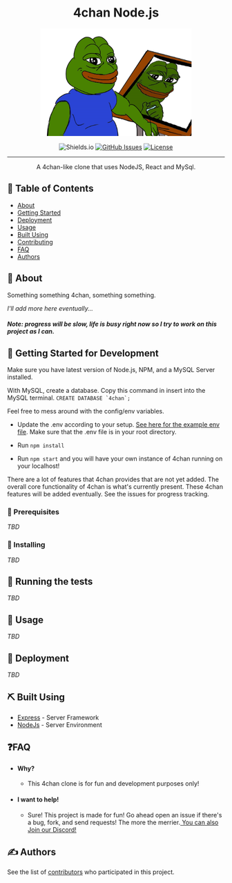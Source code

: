  <h1 align="center">4chan Node.js</h1>

<p  align="center">
<img  src = "4chanclonelogo.png"  height="250"  width="350">
</img>
</p>

<div align="center">

![Shields.io](https://img.shields.io/badge/version-0.0.0--alpha-orange.svg)
[![GitHub Issues](https://img.shields.io/github/issues/HappyZombies/brackette-alpha.svg)](https://github.com/HappyZombies/4chan-nodejs/issues)
[![License](https://img.shields.io/badge/license-MIT-blue.svg)](/LICENSE)

</div>

---

<p align="center">
A 4chan-like clone that uses NodeJS, React and MySql.
</p>

## 📝 Table of Contents

- [About](#about)
- [Getting Started](#getting_started)
- [Deployment](#deployment)
- [Usage](#usage)
- [Built Using](#built_using)
- [Contributing](../CONTRIBUTING.md)
- [FAQ](#faq)
- [Authors](#authors)

## 🧐 About <a name = "about"></a>

Something something 4chan, something something.

_I'll add more here eventually..._

##### _Note: progress will be slow, life is busy right now so I try to work on this project as I can._

## 🏁 Getting Started for Development <a name = "getting_started"></a>

Make sure you have latest version of Node.js, NPM, and a MySQL Server installed.

With MySQL, create a database. Copy this command in insert into the MySQL terminal. `` CREATE DATABASE `4chan`; ``

Feel free to mess around with the config/env variables.

- Update the .env according to your setup. [See here for the example env file](https://github.com/HappyZombies/4chan-nodejs/blob/master/.env.example). Make sure that the .env file is in your root directory.

- Run `npm install`

- Run `npm start` and you will have your own instance of 4chan running on your localhost!

There are a lot of features that 4chan provides that are not yet added. The overall core functionality of 4chan is what's currently present. These 4chan features will be added eventually. See the issues for progress tracking.

### 📝 Prerequisites
_TBD_

### 💾 Installing

_TBD_

## 🔧 Running the tests <a name = "tests"></a>

_TBD_

## 🎈 Usage <a name="usage"></a>

_TBD_

## 🚀 Deployment <a name = "deployment"></a>

_TBD_

## ⛏️ Built Using <a name = "built_using"></a>

- [Express](https://expressjs.com/) - Server Framework
- [NodeJs](https://nodejs.org/en/) - Server Environment


## ❓FAQ <a name='faq'></a>

- #### Why?
    - This 4chan clone is for fun and development purposes only!

- #### I want to help!
    - Sure! This project is made for fun! Go ahead open an issue if there's a bug, fork, and send requests! The more the merrier.[ You can also Join our Discord!](https://example.com)

## ✍️ Authors <a name = "authors"></a>

See the list of [contributors](./AUTHORS.md) who participated in this project.


